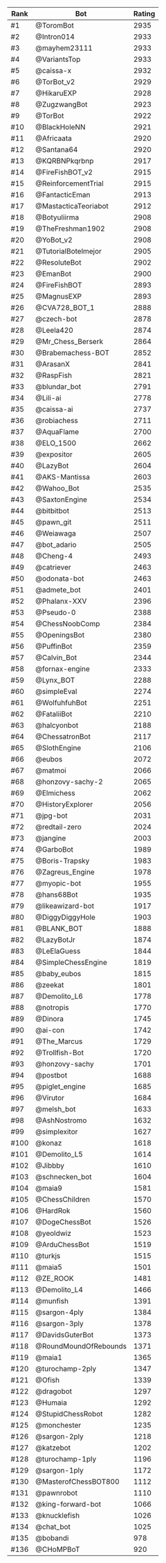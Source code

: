 Rank|Bot|Rating
---|---|---
#1|@ToromBot|2935
#2|@Intron014|2933
#3|@mayhem23111|2933
#4|@VariantsTop|2933
#5|@caissa-x|2932
#6|@TorBot_v2|2929
#7|@HikaruEXP|2928
#8|@ZugzwangBot|2923
#9|@TorBot|2922
#10|@BlackHoleNN|2921
#11|@Africaata|2920
#12|@Santana64|2920
#13|@KQRBNPkqrbnp|2917
#14|@FireFishBOT_v2|2915
#15|@ReinforcementTrial|2915
#16|@FantacticEman|2913
#17|@MastacticaTeoriabot|2912
#18|@Botyuliirma|2908
#19|@TheFreshman1902|2908
#20|@YoBot_v2|2908
#21|@TutorialBotelmejor|2905
#22|@ResoluteBot|2902
#23|@EmanBot|2900
#24|@FireFishBOT|2893
#25|@MagnusEXP|2893
#26|@CVA728_BOT_1|2888
#27|@czech-bot|2878
#28|@Leela420|2874
#29|@Mr_Chess_Berserk|2864
#30|@Brabemachess-BOT|2852
#31|@ArasanX|2841
#32|@RaspFish|2821
#33|@blundar_bot|2791
#34|@Lili-ai|2778
#35|@caissa-ai|2737
#36|@robiachess|2711
#37|@AquaFlame|2700
#38|@ELO_1500|2662
#39|@expositor|2605
#40|@LazyBot|2604
#41|@AKS-Mantissa|2603
#42|@Wahoo_Bot|2535
#43|@SaxtonEngine|2534
#44|@bitbitbot|2513
#45|@pawn_git|2511
#46|@Weiawaga|2507
#47|@bot_adario|2505
#48|@Cheng-4|2493
#49|@catriever|2463
#50|@odonata-bot|2463
#51|@admete_bot|2401
#52|@Phalanx-XXV|2396
#53|@Pseudo-0|2388
#54|@ChessNoobComp|2384
#55|@OpeningsBot|2380
#56|@PuffinBot|2359
#57|@Calvin_Bot|2344
#58|@fornax-engine|2333
#59|@Lynx_BOT|2288
#60|@simpleEval|2274
#61|@WolfuhfuhBot|2251
#62|@FataliiBot|2210
#63|@halcyonbot|2188
#64|@ChessatronBot|2117
#65|@SlothEngine|2106
#66|@eubos|2072
#67|@matmoi|2066
#68|@honzovy-sachy-2|2065
#69|@Elmichess|2062
#70|@HistoryExplorer|2056
#71|@jpg-bot|2031
#72|@redtail-zero|2024
#73|@jangine|2003
#74|@GarboBot|1989
#75|@Boris-Trapsky|1983
#76|@Zagreus_Engine|1978
#77|@myopic-bot|1955
#78|@hans68Bot|1935
#79|@likeawizard-bot|1917
#80|@DiggyDiggyHole|1903
#81|@BLANK_BOT|1888
#82|@LazyBotJr|1874
#83|@LeElaGuess|1844
#84|@SimpleChessEngine|1819
#85|@baby_eubos|1815
#86|@zeekat|1801
#87|@Demolito_L6|1778
#88|@notropis|1770
#89|@Dinora|1745
#90|@ai-con|1742
#91|@The_Marcus|1729
#92|@Trollfish-Bot|1720
#93|@honzovy-sachy|1701
#94|@postbot|1688
#95|@piglet_engine|1685
#96|@Virutor|1684
#97|@melsh_bot|1633
#98|@AshNostromo|1632
#99|@simplexitor|1627
#100|@konaz|1618
#101|@Demolito_L5|1614
#102|@Jibbby|1610
#103|@schnecken_bot|1604
#104|@maia9|1581
#105|@ChessChildren|1570
#106|@HardRok|1560
#107|@DogeChessBot|1526
#108|@yeoldwiz|1523
#109|@ArduChessBot|1519
#110|@turkjs|1515
#111|@maia5|1501
#112|@ZE_ROOK|1481
#113|@Demolito_L4|1466
#114|@munfish|1391
#115|@sargon-4ply|1384
#116|@sargon-3ply|1378
#117|@DavidsGuterBot|1373
#118|@RoundMoundOfRebounds|1371
#119|@maia1|1365
#120|@turochamp-2ply|1347
#121|@Ofish|1339
#122|@dragobot|1297
#123|@Humaia|1292
#124|@StupidChessRobot|1282
#125|@monchester|1235
#126|@sargon-2ply|1218
#127|@katzebot|1202
#128|@turochamp-1ply|1196
#129|@sargon-1ply|1172
#130|@MasterofChessBOT800|1112
#131|@pawnrobot|1110
#132|@king-forward-bot|1066
#133|@knucklefish|1026
#134|@chat_bot|1025
#135|@bobandi|978
#136|@CHoMPBoT|920
